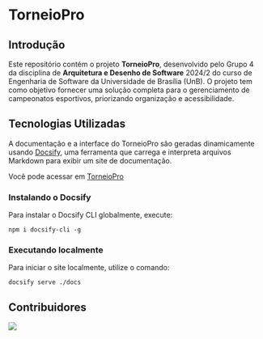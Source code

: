 # TorneioPro

## Introdução

Este repositório contém o projeto **TorneioPro**, desenvolvido pelo Grupo 4 da disciplina de **Arquitetura e Desenho de Software** 2024/2 do curso de Engenharia de Software da Universidade de Brasília (UnB). O projeto tem como objetivo fornecer uma solução completa para o gerenciamento de campeonatos esportivos, priorizando organização e acessibilidade.

## Tecnologias Utilizadas

A documentação e a interface do TorneioPro são geradas dinamicamente usando [Docsify](https://docsify.js.org/), uma ferramenta que carrega e interpreta arquivos Markdown para exibir um site de documentação.

Você pode acessar em [TorneioPro](https://unbarqdsw2024-2.github.io/2024.2_G4_TorneioPro_Entrega_02/)

### Instalando o Docsify

Para instalar o Docsify CLI globalmente, execute:

```shell
npm i docsify-cli -g

```

### Executando localmente

Para iniciar o site localmente, utilize o comando:

```shell
docsify serve ./docs
```


## Contribuidores

<a href="https://github.com/UnBArqDsw2024-2/2024.2_G4_Esporte_Entrega_01/graphs/contributors">
  <img src="https://contrib.rocks/image?repo=UnBArqDsw2024-2/2024.2_G4_Esporte_Entrega_01" />
</a>
